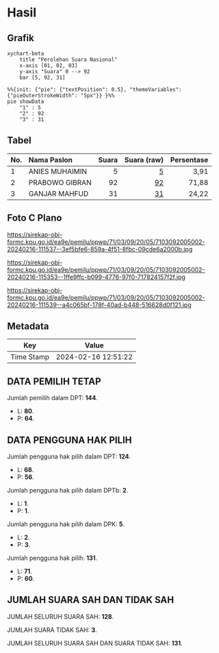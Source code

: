# Hasil

## Grafik

```mermaid
xychart-beta
    title "Perolehan Suara Nasional"
    x-axis [01, 02, 03]
    y-axis "Suara" 0 --> 92
    bar [5, 92, 31]
```

```mermaid
%%{init: {"pie": {"textPosition": 0.5}, "themeVariables": {"pieOuterStrokeWidth": "5px"}} }%%
pie showData
    "1" : 5
    "2" : 92
    "3" : 31
```

## Tabel

| No. | Nama Paslon    | Suara | Suara (raw) | Persentase |
|:--- |:-------------- | -----:| -----------:| ----------:|
| 1   | ANIES MUHAIMIN | 5     | [5][p-1]    | 3,91       |
| 2   | PRABOWO GIBRAN | 92    | [92][p-2]   | 71,88      |
| 3   | GANJAR MAHFUD  | 31    | [31][p-3]   | 24,22      |


[p-1]: https://github.com/gigit-pemilu/pemilu-2024/blob/main/pilpres/hitung-suara/sub/71-sulawesi-utara/sub/03-kepulauan-sangihe/sub/09-nusa-tabukan/sub/2005-nanusa/sub/002-tps/sub/paslon-1.txt
[p-2]: https://github.com/gigit-pemilu/pemilu-2024/blob/main/pilpres/hitung-suara/sub/71-sulawesi-utara/sub/03-kepulauan-sangihe/sub/09-nusa-tabukan/sub/2005-nanusa/sub/002-tps/sub/paslon-2.txt
[p-3]: https://github.com/gigit-pemilu/pemilu-2024/blob/main/pilpres/hitung-suara/sub/71-sulawesi-utara/sub/03-kepulauan-sangihe/sub/09-nusa-tabukan/sub/2005-nanusa/sub/002-tps/sub/paslon-3.txt

## Foto C Plano

https://sirekap-obj-formc.kpu.go.id/ea9e/pemilu/ppwp/71/03/09/20/05/7103092005002-20240216-111537--3ef5bfe6-859a-4f51-8fbc-09cde6a2000b.jpg

https://sirekap-obj-formc.kpu.go.id/ea9e/pemilu/ppwp/71/03/09/20/05/7103092005002-20240216-115353--1ffe9ffc-b099-4776-97f0-717824157f2f.jpg

https://sirekap-obj-formc.kpu.go.id/ea9e/pemilu/ppwp/71/03/09/20/05/7103092005002-20240216-111539--a4c065bf-178f-40ad-b448-516628d0f121.jpg


## Metadata

| Key        | Value               |
| ---------- | ------------------- |
| Time Stamp | 2024-02-16 12:51:22 |


## DATA PEMILIH TETAP

Jumlah pemilih dalam DPT: **144**.
 * L: **80**.
 * P: **64**.

## DATA PENGGUNA HAK PILIH

Jumlah pengguna hak pilih dalam DPT: **124**.
 * L: **68**.
 * P: **56**.

Jumlah pengguna hak pilih dalam DPTb: **2**.
 * L: **1**.
 * P: **1**.

Jumlah pengguna hak pilih dalam DPK: **5**.
 * L: **2**.
 * P: **3**.

Jumlah pengguna hak pilih: **131**.
 * L: **71**.
 * P: **60**.

## JUMLAH SUARA SAH DAN TIDAK SAH

JUMLAH SELURUH SUARA SAH: **128**.

JUMLAH SUARA TIDAK SAH: **3**.

JUMLAH SELURUH SUARA SAH DAN SUARA TIDAK SAH: **131**.


